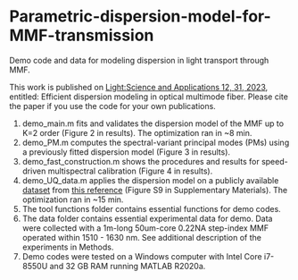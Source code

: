 # Parametric-dispersion-model-for-MMF-transmission
Demo code and data for modeling dispersion in light transport through MMF.

This work is published on [Light:Science and Applications 12, 31, 2023](https://www.nature.com/articles/s41377-022-01061-7#Abs1), entitled: Efficient dispersion modeling in optical multimode fiber. Please cite the paper if you use the code for your own publications.

1. demo_main.m fits and validates the dispersion model of the MMF up to K=2 order (Figure 2 in results). The optimization ran in ~8 min.
2. demo_PM.m computes the spectral-variant principal modes (PMs) using a previously fitted dispersion model (Figure 3 in results).
3. demo_fast_construction.m shows the procedures and results for speed-driven multispectral calibration (Figure 4 in results).
4. demo_UQ_data.m applies the dispersion model on a publicly available [dataset](https://espace.library.uq.edu.au/view/UQ:405939) from [this reference](https://doi.org/10.1364/OL.41.005580) (Figure S9 in Supplementary Materials). The optimization ran in ~15 min.
5. The tool functions folder contains essential functions for demo codes. 
6. The data folder contains essential experimental data for demo. Data were collected with a 1m-long 50um-core 0.22NA step-index MMF operated within 1510 - 1630 nm. See additional description of the experiments in Methods.
7. Demo codes were tested on a Windows computer with Intel Core i7-8550U and 32 GB RAM running MATLAB R2020a.
